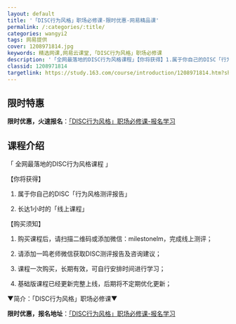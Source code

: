 ```yaml
---
layout: default
title: '「DISC行为风格」职场必修课-限时优惠-网易精品课'
permalink: /:categories/:title/
categories: wangyi2
tags: 网易提供
cover: 1208971814.jpg
keywords: 精选网课,网易云课堂,「DISC行为风格」职场必修课
description: '「全网最落地的DISC行为风格课程」【你将获得】1.属于你自己的DISC「行为风格测评报告」2.长达1小时的「线上课程」'
classid: 1208971814
targetlink: https://study.163.com/course/introduction/1208971814.htm?share=1&shareId=1025206652&utm_campaign=share&utm_medium=iphoneShare&utm_source=&utm_u=1025206652
---
```


## 限时特惠

**限时优惠，火速报名**：[「DISC行为风格」职场必修课-报名学习](https://study.163.com/course/introduction/1208971814.htm?share=1&shareId=1025206652&utm_campaign=share&utm_medium=iphoneShare&utm_source=&utm_u=1025206652)

## 课程介绍

「 全网最落地的DISC行为风格课程 」





【你将获得】

1. 属于你自己的DISC「行为风格测评报告」

2. 长达1小时的「线上课程」



【购买须知】

1. 购买课程后，请扫描二维码或添加微信：milestonelm，完成线上测评； 

2. 请添加一鸣老师微信获取DISC测评报告及咨询建议；

3. 课程一次购买，长期有效，可自行安排时间进行学习；

4. 基础版课程已经更新完整上线，后期将不定期优化更新；



▼简介：「DISC行为风格」职场必修课▼

**限时优惠，报名地址**：[「DISC行为风格」职场必修课-报名学习](https://study.163.com/course/introduction/1208971814.htm?share=1&shareId=1025206652&utm_campaign=share&utm_medium=iphoneShare&utm_source=&utm_u=1025206652)

